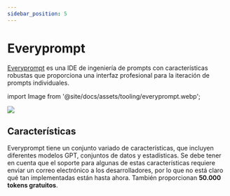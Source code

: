 ```yaml
---
sidebar_position: 5
---
```


# Everyprompt 

[Everyprompt](https://www.everyprompt.com) es una IDE de ingeniería de prompts con características robustas 
que proporciona una interfaz profesional para la iteración de prompts individuales.

import Image from '@site/docs/assets/tooling/everyprompt.webp';

<div style={{textAlign: 'center'}}>
  <img src={Image} style={{width: "750px"}}/>
</div>

## Características

Everyprompt tiene un conjunto variado de características, que incluyen diferentes modelos GPT, conjuntos de datos y estadísticas. 
Se debe tener en cuenta que el soporte para algunas de estas características requiere enviar un correo electrónico a los desarrolladores, 
por lo que no está claro qué tan implementadas están hasta ahora. También proporcionan **50.000 tokens gratuitos**.